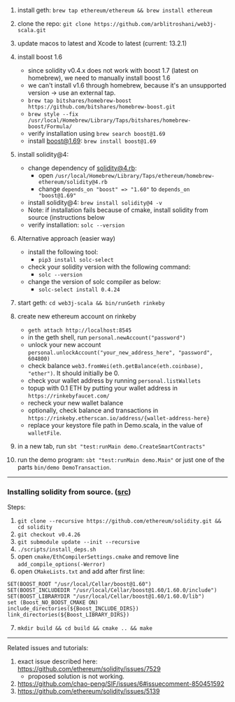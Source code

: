 1. install geth: `brew tap ethereum/ethereum && brew install ethereum`
2. clone the repo: `git clone https://github.com/arblitroshani/web3j-scala.git`
3. update macos to latest and Xcode to latest (current: 13.2.1)
4. install boost 1.6
    - since solidity v0.4.x does not work with boost 1.7 (latest on homebrew), we need to manually install boost 1.6
    - we can't install v1.6 through homebrew, because it's an unsupported version -> use an external tap.
    - `brew tap bitshares/homebrew-boost https://github.com/bitshares/homebrew-boost.git`
    - `brew style --fix /usr/local/Homebrew/Library/Taps/bitshares/homebrew-boost/Formula/`
    - verify installation using `brew search boost@1.69`
    - install boost@1.69: `brew install boost@1.69`
5. 
    install solidity@4: 
    - change dependency of solidity@4.rb: 
        - open `/usr/local/Homebrew/Library/Taps/ethereum/homebrew-ethereum/solidity@4.rb`
        - change `depends_on "boost" => "1.60"` to `depends_on "boost@1.69"`
    - install solidity@4: `brew install solidity@4 -v`
    - Note: if installation fails because of cmake, install solidity from source (instructions below
    - verify installation: `solc --version`
6.  Alternative approach (easier way)
    - install the following tool:
        - `pip3 install solc-select`
    - check your solidity version with the following command: 
        - `solc --version`
    - change the version of solc compiler as below: 
        - `solc-select install 0.4.24`

7. start geth: `cd web3j-scala && bin/runGeth rinkeby`
8. create new ethereum account on rinkeby
    - `geth attach http://localhost:8545`
    - in the geth shell, run `personal.newAccount("password")`
    - unlock your new account `personal.unlockAccount("your_new_address_here", "password", 604800)`
    - check balance `web3.fromWei(eth.getBalance(eth.coinbase), "ether")`. It should initially be 0.
    - check your wallet address by running `personal.listWallets`
    - topup with 0.1 ETH by putting your wallet address in `https://rinkebyfaucet.com/`
    - recheck your new wallet balance
    - optionally, check balance and transactions in `https://rinkeby.etherscan.io/address/{wallet-address-here}`
    - replace your keystore file path in Demo.scala, in the value of `walletFile`.
9. in a new tab, run `sbt "test:runMain demo.CreateSmartContracts"`
10. run the demo program: `sbt "test:runMain demo.Main"` or just one of the parts `bin/demo DemoTransaction`.
----------------

### Installing solidity from source. ([src](https://docs.soliditylang.org/en/v0.4.26/installing-solidity.html))
Steps:
1. `git clone --recursive https://github.com/ethereum/solidity.git && cd solidity`
2. `git checkout v0.4.26`
3. `git submodule update --init --recursive`
4. `./scripts/install_deps.sh`
5. open `cmake/EthCompilerSettings.cmake` and remove line `add_compile_options(-Werror)`
6. open `CMakeLists.txt` and add after first line:
```shell
SET(BOOST_ROOT "/usr/local/Cellar/boost@1.60")
SET(BOOST_INCLUDEDIR "/usr/local/Cellar/boost@1.60/1.60.0/include")
SET(BOOST_LIBRARYDIR "/usr/local/Cellar/boost@1.60/1.60.0/lib")
set (Boost_NO_BOOST_CMAKE ON)
include_directories(${Boost_INCLUDE_DIRS})
link_directories(${Boost_LIBRARY_DIRS})
```
7. `mkdir build && cd build && cmake .. && make`
----------------

Related issues and tutorials:
1. exact issue described here: https://github.com/ethereum/solidity/issues/7529
    - proposed solution is not working.
2. https://github.com/chao-peng/SIF/issues/6#issuecomment-850451592
3. https://github.com/ethereum/solidity/issues/5139